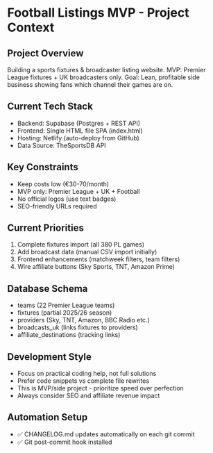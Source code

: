 # Football Listings MVP - Project Context

## Project Overview
Building a sports fixtures & broadcaster listing website. MVP: Premier League fixtures + UK broadcasters only.
Goal: Lean, profitable side business showing fans which channel their games are on.

## Current Tech Stack
- Backend: Supabase (Postgres + REST API)
- Frontend: Single HTML file SPA (index.html)
- Hosting: Netlify (auto-deploy from GitHub)
- Data Source: TheSportsDB API

## Key Constraints
- Keep costs low (€30-70/month)
- MVP only: Premier League + UK + Football
- No official logos (use text badges)
- SEO-friendly URLs required

## Current Priorities
1. Complete fixtures import (all 380 PL games)
2. Add broadcast data (manual CSV import initially)
3. Frontend enhancements (matchweek filters, team filters)
4. Wire affiliate buttons (Sky Sports, TNT, Amazon Prime)

## Database Schema
- teams (22 Premier League teams)
- fixtures (partial 2025/26 season)
- providers (Sky, TNT, Amazon, BBC Radio etc.)
- broadcasts_uk (links fixtures to providers)
- affiliate_destinations (tracking links)

## Development Style
- Focus on practical coding help, not full solutions
- Prefer code snippets vs complete file rewrites
- This is MVP/side project - prioritize speed over perfection
- Always consider SEO and affiliate revenue impact

## Automation Setup
- ✅ CHANGELOG.md updates automatically on each git commit
- ✅ Git post-commit hook installed